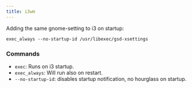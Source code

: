 ```yaml
---
title: i3wm
---
```


Adding the same gnome-setting to i3 on startup:

`exec_always --no-startup-id /usr/libexec/gsd-xsettings`

### Commands

* `exec`:             Runs on i3 startup.
* `exec_always`:      Will run also on restart.
* `--no-startup-id`:  disables startup notification, no hourglass on startup.
